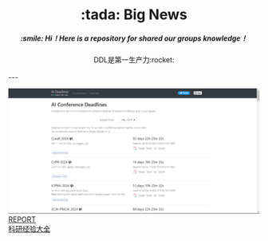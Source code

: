 
<h1 align="center"> :tada: Big News </h1>

<h5 align="center"> :smile: Hi！Here is a repository for shared our groups knowledge！ </h5>

<div style="text-align: center;"> DDL是第一生产力:rocket:  </div>

<br>
---
<br>

[![img.png](Images/DDL.png)](https://aideadlin.es/?sub=CV,ML)   
[REPORT](REPORT.md)  
[科研经验大全](科研经验大全.md)
